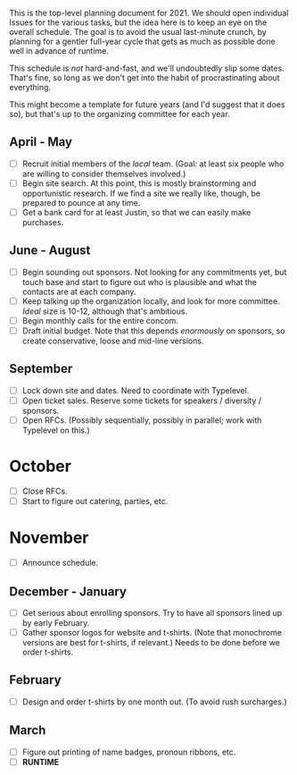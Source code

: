 This is the top-level planning document for 2021. We should open individual Issues for the various tasks, but the idea here is to keep an eye on the overall schedule. The goal is to avoid the usual last-minute crunch, by planning for a gentler full-year cycle that gets as much as possible done well in advance of runtime.

This schedule is *not* hard-and-fast, and we'll undoubtedly slip some dates. That's fine, so long as we don't get into the habit of procrastinating about everything.

This might become a template for future years (and I'd suggest that it does so), but that's up to the organizing committee for each year.

## April - May

- [ ] Recruit initial members of the *local* team. (Goal: at least six people who are willing to consider themselves involved.)
- [ ] Begin site search. At this point, this is mostly brainstorming and opportunistic research. If we find a site we really like, though, be prepared to pounce at any time.
- [ ] Get a bank card for at least Justin, so that we can easily make purchases.

## June - August

- [ ] Begin sounding out sponsors. Not looking for any commitments yet, but touch base and start to figure out who is plausible and what the contacts are at each company.
- [ ] Keep talking up the organization locally, and look for more committee. *Ideal* size is 10-12, although that's ambitious.
- [ ] Begin monthly calls for the entire concom.
- [ ] Draft initial budget. Note that this depends *enormously* on sponsors, so create conservative, loose and mid-line versions.

## September

- [ ] Lock down site and dates. Need to coordinate with Typelevel.
- [ ] Open ticket sales. Reserve some tickets for speakers / diversity / sponsors.
- [ ] Open RFCs. (Possibly sequentially, possibly in parallel; work with Typelevel on this.)

# October

- [ ] Close RFCs.
- [ ] Start to figure out catering, parties, etc.

# November

- [ ] Announce schedule.

## December - January

- [ ] Get serious about enrolling sponsors. Try to have all sponsors lined up by early February.
- [ ] Gather sponsor logos for website and t-shirts. (Note that monochrome versions are best for t-shirts, if relevant.) Needs to be done before we order t-shirts.

## February

- [ ] Design and order t-shirts by one month out. (To avoid rush surcharges.)

## March

- [ ] Figure out printing of name badges, pronoun ribbons, etc.
- [ ] **RUNTIME**
